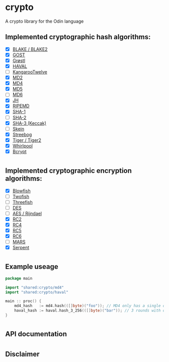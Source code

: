 # crypto
A crypto library for the Odin language

## Implemented cryptographic hash algorithms:

- [x] [BLAKE / BLAKE2](https://en.wikipedia.org/wiki/BLAKE_(hash_function))
- [x] [GOST](https://en.wikipedia.org/wiki/GOST_(hash_function)) 
- [x] [Grøstl](https://en.wikipedia.org/wiki/Gr%C3%B8stl)
- [x] [HAVAL](https://en.wikipedia.org/wiki/HAVAL)
- [ ] [KangarooTwelve](https://en.wikipedia.org/wiki/SHA-3#KangarooTwelve)
- [x] [MD2](https://en.wikipedia.org/wiki/MD2_(hash_function))
- [x] [MD4](https://en.wikipedia.org/wiki/MD4)
- [x] [MD5](https://en.wikipedia.org/wiki/MD5)
- [ ] [MD6](https://en.wikipedia.org/wiki/MD6)
- [x] [JH](https://en.wikipedia.org/wiki/JH_(hash_function))
- [x] [RIPEMD](https://en.wikipedia.org/wiki/RIPEMD)
- [x] [SHA-1](https://en.wikipedia.org/wiki/SHA-1)
- [ ] [SHA-2](https://en.wikipedia.org/wiki/SHA-2)
- [x] [SHA-3 (Keccak)](https://en.wikipedia.org/wiki/SHA-3)
- [ ] [Skein](https://en.wikipedia.org/wiki/Skein_(hash_function))
- [x] [Streebog](https://en.wikipedia.org/wiki/Streebog)
- [x] [Tiger / Tiger2](https://en.wikipedia.org/wiki/Tiger_(hash_function))
- [x] [Whirlpool](https://en.wikipedia.org/wiki/Whirlpool)
- [x] [Bcrypt](https://en.wikipedia.org/wiki/Bcrypt)
#
## Implemented cryptographic encryption algorithms:

- [x] [Blowfish](https://en.wikipedia.org/wiki/Blowfish_(cipher))
- [ ] [Twofish](https://en.wikipedia.org/wiki/Twofish)
- [ ] [Threefish](https://en.wikipedia.org/wiki/Threefish)
- [ ] [DES](https://en.wikipedia.org/wiki/Data_Encryption_Standard)
- [ ] [AES / Rijndael ](https://en.wikipedia.org/wiki/Advanced_Encryption_Standard)
- [x] [RC2](https://en.wikipedia.org/wiki/RC2)
- [x] [RC4](https://en.wikipedia.org/wiki/RC4)
- [x] [RC5](https://en.wikipedia.org/wiki/RC5)
- [x] [RC6](https://en.wikipedia.org/wiki/RC6)
- [ ] [MARS](https://en.wikipedia.org/wiki/MARS_(cipher))
- [x] [Serpent](https://en.wikipedia.org/wiki/Serpent_(cipher))

#
## Example useage

```go
package main

import "shared:crypto/md4"
import "shared:crypto/haval"

main :: proc() {
    md4_hash   := md4.hash(([]byte)("foo")); // MD4 only has a single output size
    haval_hash := haval.hash_3_256(([]byte)("bar")); // 3 rounds with output size of 256 bits
}
```
#
## API documentation


#
## Disclaimer